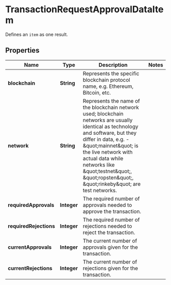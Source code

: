 

# TransactionRequestApprovalDataItem

Defines an `item` as one result.

## Properties

| Name | Type | Description | Notes |
|------------ | ------------- | ------------- | -------------|
|**blockchain** | **String** | Represents the specific blockchain protocol name, e.g. Ethereum, Bitcoin, etc. |  |
|**network** | **String** | Represents the name of the blockchain network used; blockchain networks are usually identical as technology and software, but they differ in data, e.g. - \&quot;mainnet\&quot; is the live network with actual data while networks like \&quot;testnet\&quot;, \&quot;ropsten\&quot;, \&quot;rinkeby\&quot; are test networks. |  |
|**requiredApprovals** | **Integer** | The required number of approvals needed to approve the transaction. |  |
|**requiredRejections** | **Integer** | The required number of rejections needed to reject the transaction. |  |
|**currentApprovals** | **Integer** | The current number of approvals given for the transaction. |  |
|**currentRejections** | **Integer** | The current number of rejections given for the transaction. |  |



